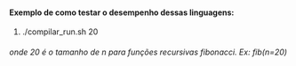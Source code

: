 #### Exemplo de como testar o desempenho dessas linguagens:
1. ./compilar_run.sh 20
###### onde 20 é o tamanho de n para funções recursivas fibonacci. Ex: fib(n=20)
